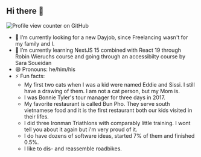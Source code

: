 ## Hi there 👋

![Profile view counter on GitHub](https://komarev.com/ghpvc/?username=perisicnikola37)

- 🔭 I’m currently looking for a new Dayjob, since Freelancing wasn't for my family and I.
- 🌱 I’m currently learning NextJS 15 combined with React 19 through Robin Wieruchs course and going through an accessibilty course by Sara Soueidan
- 😄 Pronouns: he/him/his
- ⚡ Fun facts:
    - My first two cats when I was a kid were named Eddie and Sissi. I still have a drawing of them. I am not a cat person, but my Mom is. 
    - I was Bonnie Tyler's tour manager for three days in 2017. 
    - My favorite restaurant is called Bun Pho. They serve south vietnamese food and it is the first restaurant both our kids visited in their lifes.
    - I did three Ironman Triathlons with comparably little training. I wont tell you about it again but i'm very proud of it.
    - I do have dozens of software ideas, started 7% of them and finished 0.5%.
    - I like to dis- and reassemble roadbikes.
  
      


